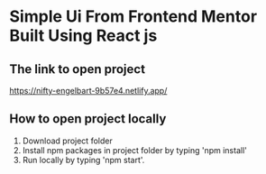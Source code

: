 # Simple Ui From Frontend Mentor Built Using React js
## The link to open project
https://nifty-engelbart-9b57e4.netlify.app/

## How to open project locally
1. Download project folder
2. Install npm packages in project folder by typing 'npm install'
3. Run locally by typing 'npm start'.



